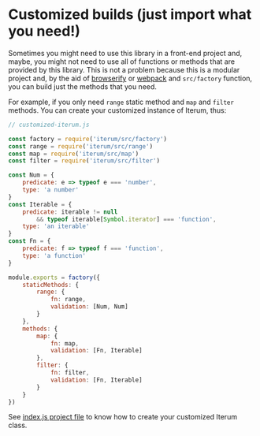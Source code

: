 # Customized builds (just import what you need!)

Sometimes you might need to use this library in a front-end project and, maybe, you might not need to use all of functions or methods that are provided by this library. This is not a problem because this is a modular project and, by the aid of [browserify](https://www.npmjs.com/package/browserify) or [webpack](https://www.npmjs.com/package/webpack) and `src/factory` function, you can build just the methods that you need.

For example, if you only need `range` static method and `map` and `filter` methods. You can create your customized instance of Iterum, thus:

``` javascript
// customized-iterum.js

const factory = require('iterum/src/factory')
const range = require('iterum/src/range')
const map = require('iterum/src/map')
const filter = require('iterum/src/filter')

const Num = {
    predicate: e => typeof e === 'number',
    type: 'a number'
}
const Iterable = {
    predicate: iterable != null
        && typeof iterable[Symbol.iterator] === 'function',
    type: 'an iterable'
}
const Fn = {
    predicate: f => typeof f === 'function',
    type: 'a function'
}

module.exports = factory({
    staticMethods: {
        range: {
            fn: range,
            validation: [Num, Num]
        }
    },
    methods: {
        map: {
            fn: map,
            validation: [Fn, Iterable]
        },
        filter: {
            fn: filter,
            validation: [Fn, Iterable]
        }
    }
})
```

See [index.js project file](https://github.com/xgbuils/iterum/blob/master/src/index.js) to know how to create your customized Iterum class.

